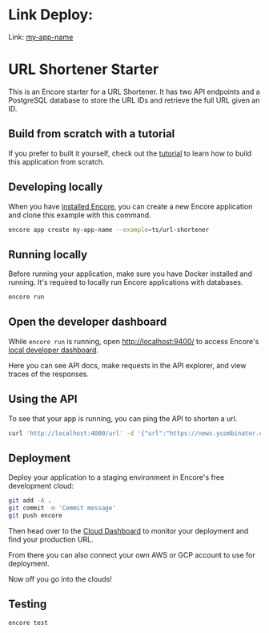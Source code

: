 # Link Deploy: 
Link: [my-app-name](https://production-my-app-name-qt8i.encr.app)

# URL Shortener Starter

This is an Encore starter for a URL Shortener. It has two API endpoints and a PostgreSQL database to store the URL IDs 
and retrieve the full URL given an ID.

## Build from scratch with a tutorial

If you prefer to built it yourself, check out the [tutorial](https://encore.dev/docs/tutorials/rest-api) to learn how to build this application from scratch.

## Developing locally

When you have [installed Encore](https://encore.dev/docs/install), you can create a new Encore application and clone this example with this command.

```bash
encore app create my-app-name --example=ts/url-shortener
```

## Running locally

Before running your application, make sure you have Docker installed and running. It's required to locally run Encore applications with databases.

```bash
encore run
```

## Open the developer dashboard

While `encore run` is running, open <http://localhost:9400/> to access Encore's [local developer dashboard](https://encore.dev/docs/observability/dev-dash).

Here you can see API docs, make requests in the API explorer, and view traces of the responses.

## Using the API

To see that your app is running, you can ping the API to shorten a url.

```bash
curl 'http://localhost:4000/url' -d '{"url":"https://news.ycombinator.com"}'
```

## Deployment

Deploy your application to a staging environment in Encore's free development cloud:

```bash
git add -A .
git commit -m 'Commit message'
git push encore
```

Then head over to the [Cloud Dashboard](https://app.encore.dev) to monitor your deployment and find your production URL.

From there you can also connect your own AWS or GCP account to use for deployment.

Now off you go into the clouds!

## Testing

```bash
encore test 
```
